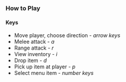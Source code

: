 ### How to Play ###
#### Keys ####
- Move player, choose direction - *arrow keys*
- Melee attack - *a*
- Range attack - *r*
- View inventory - *i*
- Drop item - *d*
- Pick up item at player - *p*
- Select menu item - *number keys*
